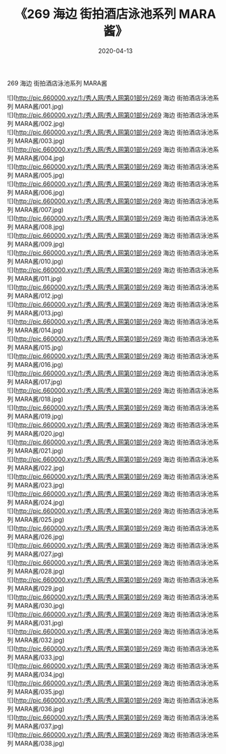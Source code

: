 ﻿---
layout: post
title:  《269 海边 街拍酒店泳池系列 MARA酱》
date:   2020-04-13
img: http://pic.660000.xyz/1:/秀人网/秀人网第01部分/269 海边 街拍酒店泳池系列 MARA酱/000.jpg
categories: [美女, 清纯, 唯美]
---

269 海边 街拍酒店泳池系列 MARA酱

  ![](http://pic.660000.xyz/1:/秀人网/秀人网第01部分/269 海边 街拍酒店泳池系列 MARA酱/001.jpg) <br> ![](http://pic.660000.xyz/1:/秀人网/秀人网第01部分/269 海边 街拍酒店泳池系列 MARA酱/002.jpg) <br> ![](http://pic.660000.xyz/1:/秀人网/秀人网第01部分/269 海边 街拍酒店泳池系列 MARA酱/003.jpg) <br> ![](http://pic.660000.xyz/1:/秀人网/秀人网第01部分/269 海边 街拍酒店泳池系列 MARA酱/004.jpg) <br> ![](http://pic.660000.xyz/1:/秀人网/秀人网第01部分/269 海边 街拍酒店泳池系列 MARA酱/005.jpg) <br> ![](http://pic.660000.xyz/1:/秀人网/秀人网第01部分/269 海边 街拍酒店泳池系列 MARA酱/006.jpg) <br> ![](http://pic.660000.xyz/1:/秀人网/秀人网第01部分/269 海边 街拍酒店泳池系列 MARA酱/007.jpg) <br> ![](http://pic.660000.xyz/1:/秀人网/秀人网第01部分/269 海边 街拍酒店泳池系列 MARA酱/008.jpg) <br> ![](http://pic.660000.xyz/1:/秀人网/秀人网第01部分/269 海边 街拍酒店泳池系列 MARA酱/009.jpg) <br> ![](http://pic.660000.xyz/1:/秀人网/秀人网第01部分/269 海边 街拍酒店泳池系列 MARA酱/010.jpg) <br> ![](http://pic.660000.xyz/1:/秀人网/秀人网第01部分/269 海边 街拍酒店泳池系列 MARA酱/011.jpg) <br> ![](http://pic.660000.xyz/1:/秀人网/秀人网第01部分/269 海边 街拍酒店泳池系列 MARA酱/012.jpg) <br> ![](http://pic.660000.xyz/1:/秀人网/秀人网第01部分/269 海边 街拍酒店泳池系列 MARA酱/013.jpg) <br> ![](http://pic.660000.xyz/1:/秀人网/秀人网第01部分/269 海边 街拍酒店泳池系列 MARA酱/014.jpg) <br> ![](http://pic.660000.xyz/1:/秀人网/秀人网第01部分/269 海边 街拍酒店泳池系列 MARA酱/015.jpg) <br> ![](http://pic.660000.xyz/1:/秀人网/秀人网第01部分/269 海边 街拍酒店泳池系列 MARA酱/016.jpg) <br> ![](http://pic.660000.xyz/1:/秀人网/秀人网第01部分/269 海边 街拍酒店泳池系列 MARA酱/017.jpg) <br> ![](http://pic.660000.xyz/1:/秀人网/秀人网第01部分/269 海边 街拍酒店泳池系列 MARA酱/018.jpg) <br> ![](http://pic.660000.xyz/1:/秀人网/秀人网第01部分/269 海边 街拍酒店泳池系列 MARA酱/019.jpg) <br> ![](http://pic.660000.xyz/1:/秀人网/秀人网第01部分/269 海边 街拍酒店泳池系列 MARA酱/020.jpg) <br> ![](http://pic.660000.xyz/1:/秀人网/秀人网第01部分/269 海边 街拍酒店泳池系列 MARA酱/021.jpg) <br> ![](http://pic.660000.xyz/1:/秀人网/秀人网第01部分/269 海边 街拍酒店泳池系列 MARA酱/022.jpg) <br> ![](http://pic.660000.xyz/1:/秀人网/秀人网第01部分/269 海边 街拍酒店泳池系列 MARA酱/023.jpg) <br> ![](http://pic.660000.xyz/1:/秀人网/秀人网第01部分/269 海边 街拍酒店泳池系列 MARA酱/024.jpg) <br> ![](http://pic.660000.xyz/1:/秀人网/秀人网第01部分/269 海边 街拍酒店泳池系列 MARA酱/025.jpg) <br> ![](http://pic.660000.xyz/1:/秀人网/秀人网第01部分/269 海边 街拍酒店泳池系列 MARA酱/026.jpg) <br> ![](http://pic.660000.xyz/1:/秀人网/秀人网第01部分/269 海边 街拍酒店泳池系列 MARA酱/027.jpg) <br> ![](http://pic.660000.xyz/1:/秀人网/秀人网第01部分/269 海边 街拍酒店泳池系列 MARA酱/028.jpg) <br> ![](http://pic.660000.xyz/1:/秀人网/秀人网第01部分/269 海边 街拍酒店泳池系列 MARA酱/029.jpg) <br> ![](http://pic.660000.xyz/1:/秀人网/秀人网第01部分/269 海边 街拍酒店泳池系列 MARA酱/030.jpg) <br> ![](http://pic.660000.xyz/1:/秀人网/秀人网第01部分/269 海边 街拍酒店泳池系列 MARA酱/031.jpg) <br> ![](http://pic.660000.xyz/1:/秀人网/秀人网第01部分/269 海边 街拍酒店泳池系列 MARA酱/032.jpg) <br> ![](http://pic.660000.xyz/1:/秀人网/秀人网第01部分/269 海边 街拍酒店泳池系列 MARA酱/033.jpg) <br> ![](http://pic.660000.xyz/1:/秀人网/秀人网第01部分/269 海边 街拍酒店泳池系列 MARA酱/034.jpg) <br> ![](http://pic.660000.xyz/1:/秀人网/秀人网第01部分/269 海边 街拍酒店泳池系列 MARA酱/035.jpg) <br> ![](http://pic.660000.xyz/1:/秀人网/秀人网第01部分/269 海边 街拍酒店泳池系列 MARA酱/036.jpg) <br> ![](http://pic.660000.xyz/1:/秀人网/秀人网第01部分/269 海边 街拍酒店泳池系列 MARA酱/037.jpg) <br> ![](http://pic.660000.xyz/1:/秀人网/秀人网第01部分/269 海边 街拍酒店泳池系列 MARA酱/038.jpg) <br>